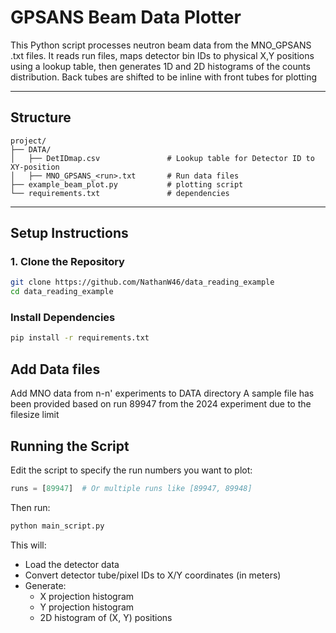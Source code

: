 # GPSANS Beam Data Plotter

This Python script processes neutron beam data from the MNO_GPSANS .txt files. It reads run files, maps detector bin IDs to physical X,Y positions using a lookup table, then generates 1D and 2D histograms of the counts distribution. Back tubes are shifted to be inline with front tubes for plotting

---

## ️Structure

```
project/
├── DATA/
│   ├── DetIDmap.csv               # Lookup table for Detector ID to XY-position
│   ├── MNO_GPSANS_<run>.txt       # Run data files 
├── example_beam_plot.py           # plotting script
└── requirements.txt               # dependencies
```

---

## Setup Instructions

### 1. Clone the Repository

```bash
git clone https://github.com/NathanW46/data_reading_example
cd data_reading_example
```


### Install Dependencies

```bash
pip install -r requirements.txt
```

## Add Data files

Add MNO data from n-n' experiments to DATA directory
A sample file has been provided based on run 89947 from the 2024 experiment due to the filesize limit

## Running the Script

Edit the script to specify the run numbers you want to plot:

```python
runs = [89947]  # Or multiple runs like [89947, 89948]
```

Then run:

```bash
python main_script.py
```

This will:
- Load the detector data
- Convert detector tube/pixel IDs to X/Y coordinates (in meters)
- Generate:
  - X projection histogram
  - Y projection histogram
  - 2D histogram of (X, Y) positions